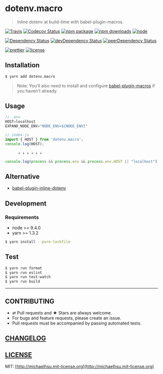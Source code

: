 # dotenv.macro

> Inline dotenv at build-time with babel-plugin-macros.

[![Travis][build-badge]][build]
[![Codecov Status][codecov-badge]][codecov]
[![npm package][npm-badge]][npm]
[![npm downloads][npm-downloads]][npm]
[![node][node]]()

[![Dependency Status][dependency-badge]][dependency]
[![devDependency Status][devdependency-badge]][devdependency]
[![peerDependency Status][peerdependency-badge]][peerdependency]

[![prettier][prettier-badge]][prettier]
[![license][license-badge]][license]

## Installation

```sh
$ yarn add dotenv.macro
```

> Note: You'll also need to install and configure [babel-plugin-macros](https://github.com/kentcdodds/babel-plugin-macros) if you haven't already.

## Usage

```js
// .env
HOST=localhost
EXPAND_NODE_ENV="NODE_ENV=${NODE_ENV}"

// index.js
import { HOST } from 'dotenv.macro';
console.log(HOST);

      ↓ ↓ ↓ ↓ ↓ ↓

console.log(process && process.env && process.env.HOST || "localhost");
```

## Alternative

* [babel-plugin-inline-dotenv](https://github.com/brysgo/babel-plugin-inline-dotenv)

## Development

### Requirements

* node >= 9.4.0
* yarn >= 1.3.2

```sh
$ yarn install --pure-lockfile
```

## Test

```sh
$ yarn run format
$ yarn run eslint
$ yarn run test:watch
$ yarn run build
```

---

## CONTRIBUTING

* ⇄ Pull requests and ★ Stars are always welcome.
* For bugs and feature requests, please create an issue.
* Pull requests must be accompanied by passing automated tests.

## [CHANGELOG](CHANGELOG.md)

## [LICENSE](LICENSE)

MIT: [http://michaelhsu.mit-license.org](http://michaelhsu.mit-license.org)

[build-badge]: https://img.shields.io/travis/evenchange4/dotenv.macro/master.svg?style=flat-square
[build]: https://travis-ci.org/evenchange4/dotenv.macro
[npm-badge]: https://img.shields.io/npm/v/dotenv.macro.svg?style=flat-square
[npm]: https://www.npmjs.org/package/dotenv.macro
[codecov-badge]: https://img.shields.io/codecov/c/github/evenchange4/dotenv.macro.svg?style=flat-square
[codecov]: https://codecov.io/github/evenchange4/dotenv.macro?branch=master
[node]: https://img.shields.io/node/v/dotenv.macro.svg?style=flat-square
[npm-downloads]: https://img.shields.io/npm/dt/dotenv.macro.svg?style=flat-square
[license-badge]: https://img.shields.io/npm/l/dotenv.macro.svg?style=flat-square
[license]: http://michaelhsu.mit-license.org/
[dependency-badge]: https://david-dm.org/evenchange4/dotenv.macro.svg?style=flat-square
[dependency]: https://david-dm.org/evenchange4/dotenv.macro
[devdependency-badge]: https://david-dm.org/evenchange4/dotenv.macro/dev-status.svg?style=flat-square
[devdependency]: https://david-dm.org/evenchange4/dotenv.macro#info=devDependencies
[peerdependency-badge]: https://david-dm.org/evenchange4/dotenv.macro/peer-status.svg?style=flat-square
[peerdependency]: https://david-dm.org/evenchange4/dotenv.macro#info=peerDependencies
[prettier-badge]: https://img.shields.io/badge/styled_with-prettier-ff69b4.svg?style=flat-square
[prettier]: https://github.com/prettier/prettier
